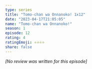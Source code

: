 ```yaml
---
type: series
title: "Tomo-chan wa Onnanoko! 1x12"
date: "2023-04-17T21:05:05"
name: "Tomo-chan wa Onnanoko!"
season: 1
episode: 12
rating: 4
ratingEmoji: ⭐️⭐️⭐️⭐️
share: false
---
```


*[No review was written for this episode]*
